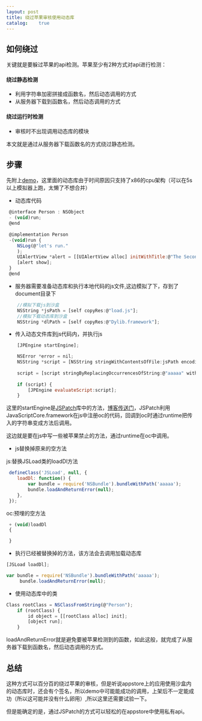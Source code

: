 ```yaml
---
layout: post
title: 绕过苹果审核使用动态库
catalog:    true
---
```


## 如何绕过
关键就是要躲过苹果的api检测。苹果至少有2种方式对api进行检测：

#### 绕过静态检测

 - 利用字符串加密拼接成函数名，然后动态调用的方式
 - 从服务器下载到函数名，然后动态调用的方式

#### 绕过运行时检测

 - 审核时不出现调用动态库的模块

本文就是通过从服务器下载函数名的方式绕过静态检测。

## 步骤
 先附上[demo](https://github.com/pingyourid/DLLoad)，这里面的动态库由于时间原因只支持了x86的cpu架构（可以在5s以上模拟器上跑，太懒了不想合并）

- 动态库代码

```javascript
 @interface Person : NSObject
 - (void)run; 
 @end
 
 @implementation Person 
 -(void)run { 
 	NSLog(@"let's run."
 	); 
    UIAlertView *alert = [[UIAlertView alloc] initWithTitle:@"The Second Alert" message:nil delegate:nil cancelButtonTitle:nil otherButtonTitles:@"done", nil]; 
 	[alert show]; 
 } 
 @end
```

- 服务器需要准备动态库和执行本地代码的js文件,这边模拟了下，存到了document目录下

```javascript   
	//模拟下载js到沙盒
    NSString *jsPath = [self copyRes:@"load.js"];
    //模拟下载动态库到沙盒
    NSString *dlPath = [self copyRes:@"Dylib.framework"];
```

- 传入动态文件库到js代码内，并执行js

```javascript
	[JPEngine startEngine];

    NSError *error = nil;
    NSString *script = [NSString stringWithContentsOfFile:jsPath encoding:NSUTF8StringEncoding error:&error];
    
    script = [script stringByReplacingOccurrencesOfString:@"aaaaa" withString:dlPath];
    
    if (script) {
        [JPEngine evaluateScript:script];
    }
```

这里的startEngine是[JSPatch](https://github.com/bang590/JSPatch)库中的方法，[博客传送门](http://blog.cnbang.net/works/2767/)，JSPatch利用JavaScriptCore.framework在js中注册oc的代码，回调到oc时通过runtime把传入的字符串变成方法后调用。

 这边就是要在js中写一些被苹果禁止的方法，通过runtime在oc中调用。

- js替换掉原来的空方法

 js:替换JSLoad类的loadDl方法
 
```javascript
 defineClass('JSLoad', null, {
    loadDl: function() {
        var bundle = require('NSBundle').bundleWithPath('aaaaa');
        bundle.loadAndReturnError(null);
    }, 
 });
```
 
 oc:预埋的空方法
 
```javascript
 + (void)loadDl
 {

 }
```

- 执行已经被替换掉的方法，该方法会去调用加载动态库

```javascript
[JSLoad loadDl];
```

```javascript
var bundle = require('NSBundle').bundleWithPath('aaaaa');
     bundle.loadAndReturnError(null);
```

- 使用动态库中的类

```javascript
Class rootClass = NSClassFromString(@"Person");
    if (rootClass) {
        id object = [[rootClass alloc] init];
        [object run];
    }
```

loadAndReturnError就是避免要被苹果检测到的函数，如此这般，就完成了从服务器下载到函数名，然后动态调用的方式。

## 总结

这种方式可以百分百的绕过苹果的审核，但是听说appstore上的应用使用沙盒内的动态库时，还会有个签名，所以demo中可能能成功的调用，上架后不一定能成功（所以这可能并没有什么卵用）,所以这里还需要试验一下。

但是能确定的是，通过JSPatch的方式可以轻松的在appstore中使用私有api。



